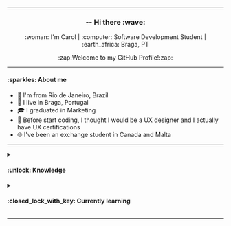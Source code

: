 
---


<h3 align="center"> -- Hi there :wave: </h3>

<p align="center">:woman: I'm Carol | :computer: Software Development Student | :earth_africa: Braga, PT</p>

<p align="center">:zap:Welcome to my GitHub Profile!:zap:</p>

---


<h4> :sparkles: About me  </h4>

 - :ocean: I'm from Rio de Janeiro, Brazil
 - :round_pushpin: I live in Braga, Portugal
 - :mortar_board: I graduated in Marketing
 - :scroll: Before start coding, I thought I would be a UX designer and I actually have UX certifications
 - :globe_with_meridians: I've been an exchange student in Canada and Malta


---


<details> 
<summary> <h4>:unlock: Knowledge </h4></summary>

 - :white_check_mark: Agile Methodologies
 - :white_check_mark: UI Tools such as Figma and Adobe XD
 - :white_check_mark: HTML
 - :white_check_mark: CSS
 </details>


<details> 
<summary> <h4>:closed_lock_with_key: Currently learning </h4></summary>

 - :hourglass: JavaScript
 - :hourglass:Vue.js Framework
  </details>

---
